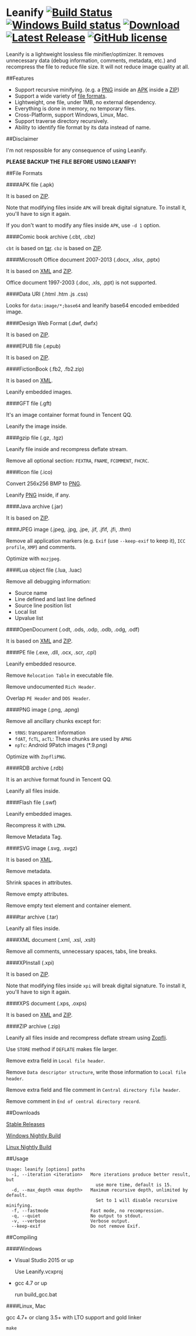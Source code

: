 Leanify [![Build Status](https://travis-ci.org/JayXon/Leanify.svg)](https://travis-ci.org/JayXon/Leanify) [![Windows Build status](https://ci.appveyor.com/api/projects/status/2p9i3ru8apwq2uic?svg=true)](https://ci.appveyor.com/project/JayXon/leanify) [![Download](https://img.shields.io/github/downloads/JayXon/Leanify/total.svg)](https://github.com/JayXon/Leanify/releases) [![Latest Release](https://img.shields.io/github/release/JayXon/Leanify.svg)](https://github.com/JayXon/Leanify/releases/latest) [![GitHub license](https://img.shields.io/github/license/JayXon/Leanify.svg)](LICENSE)
=======

Leanify is a lightweight lossless file minifier/optimizer. It removes unnecessary data (debug information, comments, metadata, etc.) and recompress the file to reduce file size. It will not reduce image quality at all.


##Features

* Support recursive minifying. (e.g. a [PNG] inside an [APK] inside a [ZIP])
* Support a wide variety of [file formats](#file-formats).
* Lightweight, one file, under 1MB, no external dependency.
* Everything is done in memory, no temporary files.
* Cross-Platform, support Windows, Linux, Mac.
* Support traverse directory recursively.
* Ability to identify file format by its data instead of name.


##Disclaimer

I'm not respossible for any consequence of using Leanify.

**PLEASE BACKUP THE FILE BEFORE USING LEANIFY!**


##File Formats


####APK file (.apk)

It is based on [ZIP].
  
Note that modifying files inside `APK` will break digital signature.
To install it, you'll have to sign it again.

If you don't want to modify any files inside `APK`, use `-d 1` option.


####Comic book archive (.cbt, .cbz)

`cbt` is based on [tar]. `cbz` is based on [ZIP].


####Microsoft Office document 2007-2013 (.docx, .xlsx, .pptx)

It is based on [XML] and [ZIP].

Office document 1997-2003 (.doc, .xls, .ppt) is not supported.


####Data URI (.html .htm .js .css)

Looks for `data:image/*;base64` and leanify base64 encoded embedded image.


####Design Web Format (.dwf, dwfx)

It is based on [ZIP].


####EPUB file (.epub)

It is based on [ZIP].


####FictionBook (.fb2, .fb2.zip)

It is based on [XML].

Leanify embedded images.


####GFT file (.gft)

It's an image container format found in Tencent QQ.

Leanify the image inside.


####gzip file (.gz, .tgz)

Leanify file inside and recompress deflate stream.
  
Remove all optional section: `FEXTRA`, `FNAME`, `FCOMMENT`, `FHCRC`.


####Icon file (.ico)

Convert 256x256 BMP to [PNG].

Leanify [PNG] inside, if any.


####Java archive (.jar)

It is based on [ZIP].


####JPEG image (.jpeg, .jpg, .jpe, .jif, .jfif, .jfi, .thm)

Remove all application markers (e.g. `Exif` (use `--keep-exif` to keep it), `ICC profile`, `XMP`) and comments.

Optimize with `mozjpeg`.


####Lua object file (.lua, .luac)

Remove all debugging information:

* Source name
* Line defined and last line defined
* Source line position list
* Local list
* Upvalue list


####OpenDocument (.odt, .ods, .odp, .odb, .odg, .odf)

It is based on [XML] and [ZIP].


####PE file (.exe, .dll, .ocx, .scr, .cpl)

Leanify embedded resource.

Remove `Relocation Table` in executable file.

Remove undocumented `Rich Header`.

Overlap `PE Header` and `DOS Header`.


####PNG image (.png, .apng)

Remove all ancillary chunks except for:
  
* `tRNS`: transparent information
* `fdAT`, `fcTL`, `acTL`: These chunks are used by `APNG`
* `npTc`: Android 9Patch images (*.9.png)

Optimize with `ZopfliPNG`.


####RDB archive (.rdb)

It is an archive format found in Tencent QQ.

Leanify all files inside.


####Flash file (.swf)

Leanify embedded images.

Recompress it with `LZMA`.

Remove Metadata Tag.


####SVG image (.svg, .svgz)

It is based on [XML].

Remove metadata.

Shrink spaces in attributes.

Remove empty attributes.

Remove empty text element and container element.

####tar archive (.tar)

Leanify all files inside.


####XML document (.xml, .xsl, .xslt)

Remove all comments, unnecessary spaces, tabs, line breaks.


####XPInstall (.xpi)

It is based on [ZIP].

Note that modifying files inside `xpi` will break digital signature.
To install it, you'll have to sign it again.


####XPS document (.xps, .oxps)

It is based on [XML] and [ZIP].


####ZIP archive (.zip)

Leanify all files inside and recompress deflate stream using [Zopfli](https://github.com/google/zopfli).

Use `STORE` method if `DEFLATE` makes file larger.

Remove extra field in `Local file header`.

Remove `Data descriptor structure`, write those information to `Local file header`.

Remove extra field and file comment in `Central directory file header`.

Remove comment in `End of central directory record`.



##Downloads

[Stable Releases](https://github.com/JayXon/Leanify/releases/)

[Windows Nightly Build](https://ci.appveyor.com/project/JayXon/leanify)

[Linux Nightly Build](https://drone.io/github.com/JayXon/Leanify/files)



##Usage

```
Usage: leanify [options] paths
  -i, --iteration <iteration>   More iterations produce better result, but
                                  use more time, default is 15.
  -d, --max_depth <max depth>   Maximum recursive depth, unlimited by default.
                                  Set to 1 will disable recursive minifying.
  -f, --fastmode                Fast mode, no recompression.
  -q, --quiet                   No output to stdout.
  -v, --verbose                 Verbose output.
  --keep-exif                   Do not remove Exif.
```


##Compiling

####Windows

* Visual Studio 2015 or up

  Use Leanify.vcxproj

* gcc 4.7 or up

  run build_gcc.bat


####Linux, Mac

  gcc 4.7+ or clang 3.5+ with LTO support and gold linker
```
make
```



[APK]: #apk-file-apk
[PNG]: #png-image-png-apng
[tar]: #tar-archive-tar
[XML]: #xml-document-xml-xsl-xslt
[ZIP]: #zip-archive-zip
